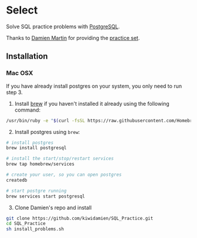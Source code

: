 # Select

Solve SQL practice problems with [PostgreSQL][0].

Thanks to [Damien Martin][1] for providing the [practice set][2].

## Installation

### Mac OSX

If you have already install postgres on your system, you only need to run step 3.
 
1. Install [brew](https://brew.sh/) if you haven't installed it already using the following command:
```bash
/usr/bin/ruby -e "$(curl -fsSL https://raw.githubusercontent.com/Homebrew/install/master/install)"
```

2. Install postgres using `brew`:
```bash
# install postgres
brew install postgresql

# install the start/stop/restart services
brew tap homebrew/services

# create your user, so you can open postgres
createdb 

# start postgre running
brew services start postgresql
```

3. Clone Damien's repo and install
```bash
git clone https://github.com/kiwidamien/SQL_Practice.git
cd SQL_Practice
sh install_problems.sh
```

[0]: https://www.postgresql.org
[1]: https://github.com/kiwidamien
[2]: https://github.com/kiwidamien/SQL_practice
